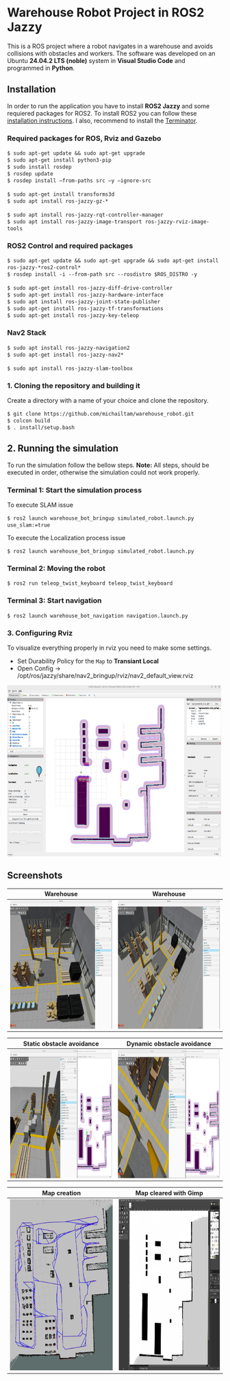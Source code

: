 # Warehouse Robot Project in ROS2 Jazzy
This is a ROS project where a robot navigates in a warehouse and avoids collisions with obstacles and workers. The software was developed on an Ubuntu **24.04.2 LTS (noble)** system in **Visual Studio Code** and programmed in **Python**. 

## Installation
In order to run the application you have to install **ROS2 Jazzy** and some requiered packages for ROS2. To install ROS2 you can follow these [installation instructions](https://docs.ros.org/en/jazzy/Installation.html). I also, recommend to install the [Terminator](https://innovativeinnovation.github.io/ubuntu-setup/terminals/terminator.html).

### Required packages for ROS, Rviz and Gazebo
```
$ sudo apt-get update && sudo apt-get upgrade
$ sudo apt-get install python3-pip
$ sudo install rosdep
$ rosdep update
$ rosdep install —from-paths src –y —ignore-src

$ sudo apt-get install transforms3d
$ sudo apt install ros-jazzy-gz-*

$ sudo apt install ros-jazzy-rqt-controller-manager 
$ sudo apt install ros-jazzy-image-transport ros-jazzy-rviz-image-tools
```

### ROS2 Control and required packages
```
$ sudo apt-get update && sudo apt-get upgrade && sudo apt-get install ros-jazzy-*ros2-control*
$ rosdep install -i --from-path src --rosdistro $ROS_DISTRO -y

$ sudo apt-get install ros-jazzy-diff-drive-controller
$ sudo apt-get install ros-jazzy-hardware-interface
$ sudo apt install ros-jazzy-joint-state-publisher
$ sudo apt-get install ros-jazzy-tf-transformations
$ sudo apt-get install ros-jazzy-key-teleop
```

### Nav2 Stack
```
$ sudo apt install ros-jazzy-navigation2
$ sudo apt-get install ros-jazzy-nav2*

$ sudo apt install ros-jazzy-slam-toolbox
```

### 1. Cloning the repository and building it
Create a directory with a name of your choice and clone the repository.
```
$ git clone https://github.com/michailtam/warehouse_robot.git
$ colcon build
$ . install/setup.bash
```

## 2. Running the simulation
To run the simulation follow the bellow steps. **Note:** All steps, should be executed in order, 
otherwise the simulation could not work properly.

### Terminal 1: Start the simulation process
To execute SLAM issue
```
$ ros2 launch warehouse_bot_bringup simulated_robot.launch.py use_slam:=true
```
To execute the Localization process issue
```
$ ros2 launch warehouse_bot_bringup simulated_robot.launch.py
```

### Terminal 2: Moving the robot
```
$ ros2 run teleop_twist_keyboard teleop_twist_keyboard
```

### Terminal 3: Start navigation
```
$ ros2 launch warehouse_bot_navigation navigation.launch.py
```

### 3. Configuring Rviz
To visualize everything properly in rviz you need to make some settings.
- Set Durability Policy for the `Map` to **Transiant Local**
- Open Config -> /opt/ros/jazzy/share/nav2_bringup/rviz/nav2_default_view.rviz

<img src="./images/costmaps_local_global.png" alt="warehouse_slam_birds_eye" width="500" height="400" border="0" /> 

## Screenshots
| **Warehouse** | **Warehouse** |
|-----------------|-----------------|
| <img src="./images/warehouse_slam_birds_eye.png" alt="warehouse_slam_birds_eye" width="500" height="300" border="0" />     | <img src="./images/warehouse_slam_birds_eye_02.png" alt="warehouse_slam_birds_eye_02" width="500" height="300" border="0" />     |

| **Static obstacle avoidance** | **Dynamic obstacle avoidance** |
|-----------------|-----------------|
| <img src="./images/warehouse_static_collision_recalc_new_path.png" alt="warehouse_static_collision_recalc_new_path" width="500" height="300" border="0" />     | <img src="./images/warehouse_dynamic_collision_recalc.png" alt="warehouse_dynamic_collision_recalc" width="500" height="300" border="0" />     |

| **Map creation** | **Map cleared with Gimp** |
|-----------------|-----------------|
| <img src="./images/slam_slam_toolbox.png" alt="slam_slam_toolbox" width="500" style="transform: rotate(180deg); height:400px" border="0" />     | <img src="./images/gimp.png" alt="cleared map" width="500" height="400" border="0" />     |


